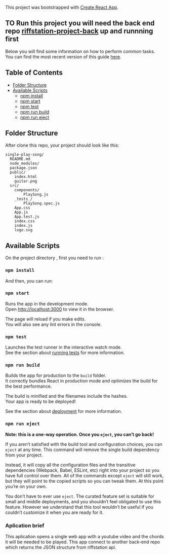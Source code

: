 This project was bootstrapped with [Create React App](https://github.com/facebookincubator/create-react-app).

## TO Run this project you will need the back end repo [riffstation-project-back](https://github.com/jucasoliveira/riffstation-project-back) up and runnning first

Below you will find some information on how to perform common tasks.<br>
You can find the most recent version of this guide [here](https://github.com/facebookincubator/create-react-app/blob/master/packages/react-scripts/template/README.md).

## Table of Contents

- [Folder Structure](#folder-structure)
- [Available Scripts](#available-scripts)
  - [npm install](#npm-install)   
  - [npm start](#npm-start)
  - [npm test](#npm-test)
  - [npm run build](#npm-run-build)
  - [npm run eject](#npm-run-eject)


## Folder Structure

After clone this repo, your project should look like this:

```
single-play-song/
  README.md
  node_modules/
  package.json
  public/
    index.html
    guitar.png
  src/
    components/
        PlaySong.js
    _tests_/
        PlaySong.spec.js
    App.css
    App.js
    App.test.js
    index.css
    index.js
    logo.svg
```


## Available Scripts

On the project directory , first you need to run :

### `npm install`

And then, you can run:

### `npm start`

Runs the app in the development mode.<br>
Open [http://localhost:3000](http://localhost:3000) to view it in the browser.

The page will reload if you make edits.<br>
You will also see any lint errors in the console.

### `npm test`

Launches the test runner in the interactive watch mode.<br>
See the section about [running tests](#running-tests) for more information.

### `npm run build`

Builds the app for production to the `build` folder.<br>
It correctly bundles React in production mode and optimizes the build for the best performance.

The build is minified and the filenames include the hashes.<br>
Your app is ready to be deployed!

See the section about [deployment](#deployment) for more information.

### `npm run eject`

**Note: this is a one-way operation. Once you `eject`, you can’t go back!**

If you aren’t satisfied with the build tool and configuration choices, you can `eject` at any time. This command will remove the single build dependency from your project.

Instead, it will copy all the configuration files and the transitive dependencies (Webpack, Babel, ESLint, etc) right into your project so you have full control over them. All of the commands except `eject` will still work, but they will point to the copied scripts so you can tweak them. At this point you’re on your own.

You don’t have to ever use `eject`. The curated feature set is suitable for small and middle deployments, and you shouldn’t feel obligated to use this feature. However we understand that this tool wouldn’t be useful if you couldn’t customize it when you are ready for it.

### Aplication brief

This aplication opens a single web app with a youtube video and the chords it will be needed to be played. 
This app connect to another back-end repo which returns the JSON structure from riffstation api.
